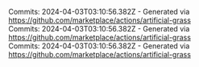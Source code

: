 Commits: 2024-04-03T03:10:56.382Z - Generated via https://github.com/marketplace/actions/artificial-grass
<br>
Commits: 2024-04-03T03:10:56.382Z - Generated via https://github.com/marketplace/actions/artificial-grass
<br>
Commits: 2024-04-03T03:10:56.382Z - Generated via https://github.com/marketplace/actions/artificial-grass
<br>
